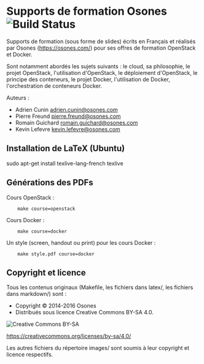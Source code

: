 Supports de formation Osones  ![Build Status](https://travis-ci.com/Osones/formation-openstack.svg?token=7ppXKZyxcmMnfH2RMRnd&branch=master)
===============================

Supports de formation (sous forme de slides) écrits en Français et réalisés par Osones (https://osones.com/) pour ses offres de formation OpenStack et Docker.

Sont notamment abordés les sujets suivants : le cloud, sa philosophie, le projet OpenStack, l'utilisation d'OpenStack, le déploiement d'OpenStack, le principe des conteneurs, le projet Docker, l'utilisation de Docker, l'orchestration de conteneurs Docker.

Auteurs :
* Adrien Cunin <adrien.cunin@osones.com>
* Pierre Freund <pierre.freund@osones.com>
* Romain Guichard <romain.guichard@osones.com>
* Kevin Lefevre <kevin.lefevre@osones.com>

Installation de LaTeX (Ubuntu)
------------------------------

sudo apt-get install texlive-lang-french texlive

Générations des PDFs
--------------------

Cours OpenStack :

        make course=openstack

Cours Docker :

        make course=docker

Un style (screen, handout ou print) pour les cours Docker :

        make style.pdf course=docker


Copyright et licence
--------------------
Tous les contenus originaux (Makefile, les fichiers dans latex/, les fichiers
dans markdown/) sont :
* Copyright © 2014-2016 Osones
* Distribués sous licence Creative Commons BY-SA 4.0.

![Creative Commons BY-SA](http://mirrors.creativecommons.org/presskit/buttons/88x31/png/by-sa.png)

https://creativecommons.org/licenses/by-sa/4.0/

Les autres fichiers du répertoire images/ sont soumis à leur copyright et licence respectifs.
